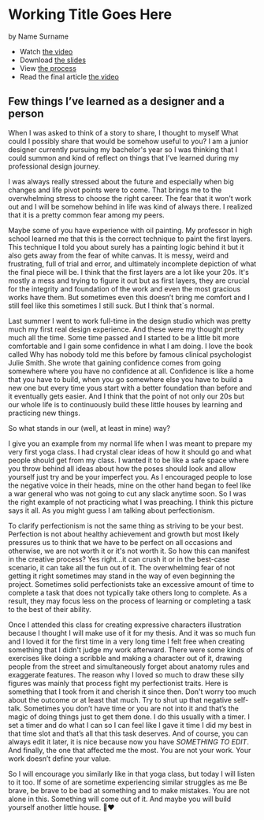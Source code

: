 # Working Title Goes Here

by Name Surname

- Watch [the video](…) <!-- Optional, if you made a video. -->
- Download [the slides](images/surname-slides.pdf) <!-- Link to your slides: PDF, Figma, etc. -->
- View [the process](process.md) <!-- Preparation, show and tell your process; think, case study. -->
- Read the final article [the video](…) <!-- Optional, if you made a video. -->


## Few things I’ve learned as a designer and a person 
When I was asked to think of a story to share, I thought to myself What could I possibly share that would be somehow useful to you? I am a junior designer currently pursuing my bachelor's year so I was thinking that I could summon and kind of reflect on things that I’ve learned during my professional design journey.

I was always really stressed about the future and especially when big changes and life pivot points were to come. That brings me to the overwhelming stress to choose the right career. The fear that it won't work out and I will be somehow behind in life was kind of always there. I realized that it is a pretty common fear among my peers. 

Maybe some of you have experience with oil painting. My professor in high school learned me that this is the correct technique to paint the first layers.  This technique I told you about surely has a painting logic behind it but it also gets away from the fear of white canvas. It is messy, weird and frustrating, full of trial and error, and ultimately incomplete depiction of what the final piece will be. I think that the first layers are a lot like your 20s. It's mostly a mess and trying to figure it out but as first layers, they are crucial for the integrity and foundation of the work and even the most gracious works have them. But sometimes even this doesn’t bring me comfort and I still feel like this sometimes I still suck. But I think that`s normal.

Last summer I went to work full-time in the design studio which was pretty much my first real design experience. And these were my thought pretty much all the time. Some time passed and I started to be a little bit more comfortable and I gain some confidence in what I am doing. I love the book called Why has nobody told me this before by famous clinical psychologist Julie Smith. She wrote that gaining confidence comes from going somewhere where you have no confidence at all. Confidence is like a home that you have to build, when you go somewhere else you have to build a new one but every time yous start with a better foundation than before and it eventually gets easier. And I think that the point of not only our 20s but our whole life is to continuously build these little houses by learning and practicing new things.

So what stands in our (well, at least in mine) way? 

I give you an example from my normal life when I was meant to prepare my very first yoga class. I had crystal clear ideas of how it should go and what people should get from my class. I wanted it to be like a safe space where you throw behind all ideas about how the poses should look and allow yourself just try and be your imperfect you. As I encouraged people to lose the negative voice in their heads, mine on the other hand began to feel like a war general who was not going to cut any slack anytime soon. So I was the right example of not practicing what I was preaching. I think this picture says it all. As you might guess I am talking about perfectionism. 

To clarify perfectionism is not the same thing as striving to be your best. Perfection is not about healthy achievement and growth but most likely pressures us to think that we have to be perfect on all occasions and otherwise, we are not worth it or it's not worth it. So how this can manifest in the creative process? Yes right…it can crush it or in the best-case scenario, it can take all the fun out of it. The overwhelming fear of not getting it right sometimes may stand in the way of even beginning the project. Sometimes solid perfectionists take an excessive amount of time to complete a task that does not typically take others long to complete.  As a result, they may focus less on the process of learning or completing a task to the best of their ability.

Once I attended this class for creating expressive characters illustration because I thought I will make use of it for my thesis. And it was so much fun and I loved it for the first time in a very long time I felt free when creating something that I didn't judge my work afterward. There were some kinds of exercises like doing a scribble and making a character out of it, drawing people from the street and simultaneously forget about anatomy rules and exaggerate features. The reason why I loved so much to draw these silly figures was mainly that process fight my perfectionist traits. Here is something that I took from it and cherish it since then. Don't worry too much about the outcome or at least that much. Try to shut up that negative self-talk. Sometimes you don’t have time or you are not into it and that’s the magic of doing things just to get them done. I do this usually with a timer. I set a timer and do what I can so I can feel like I gave it time I did my best in that time slot and that’s all that this task deserves. And of course, you can always edit it later, it is nice because now you have *SOMETHING TO EDIT*. And finally, the one that affected me the most. You are not your work. Your work doesn’t define your value.  

So I will encourage you similarly like in that yoga class, but today I will listen to it too. If some of are sometime experiencing similar struggles as me Be brave, be brave to be bad at something and to make mistakes. You are not alone in this. Something will come out of it. And maybe you will build yourself another little house. 🥹❤️
